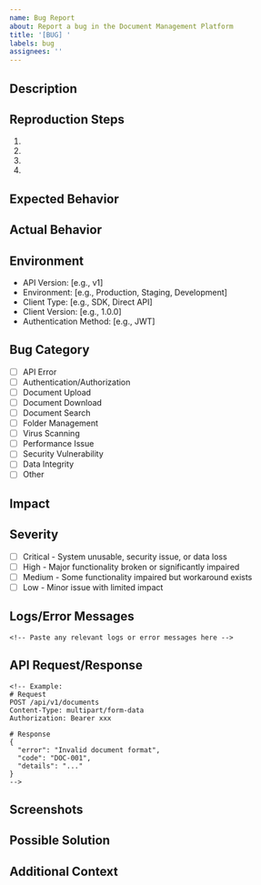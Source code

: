 ```yaml
---
name: Bug Report
about: Report a bug in the Document Management Platform
title: '[BUG] '
labels: bug
assignees: ''
---
```


## Description

<!-- A clear and concise description of what the bug is. -->

## Reproduction Steps

<!-- Steps to reproduce the behavior -->
1. 
2. 
3. 
4. 

## Expected Behavior

<!-- A clear and concise description of what you expected to happen. -->

## Actual Behavior

<!-- A clear and concise description of what actually happened. -->

## Environment

<!-- Please complete the following information -->
- API Version: [e.g., v1]
- Environment: [e.g., Production, Staging, Development]
- Client Type: [e.g., SDK, Direct API]
- Client Version: [e.g., 1.0.0]
- Authentication Method: [e.g., JWT]

## Bug Category

<!-- Please select the category that best describes this bug -->

- [ ] API Error
- [ ] Authentication/Authorization
- [ ] Document Upload
- [ ] Document Download
- [ ] Document Search
- [ ] Folder Management
- [ ] Virus Scanning
- [ ] Performance Issue
- [ ] Security Vulnerability
- [ ] Data Integrity
- [ ] Other

## Impact

<!-- Describe how this bug impacts your operations or business processes. -->

## Severity

<!-- Please select the severity that best describes this bug -->

- [ ] Critical - System unusable, security issue, or data loss
- [ ] High - Major functionality broken or significantly impaired
- [ ] Medium - Some functionality impaired but workaround exists
- [ ] Low - Minor issue with limited impact

## Logs/Error Messages

<!-- If applicable, add logs or error messages to help explain your problem. -->

```
<!-- Paste any relevant logs or error messages here -->
```

## API Request/Response

<!-- If applicable, provide the API request and response showing the issue -->

```
<!-- Example:
# Request
POST /api/v1/documents
Content-Type: multipart/form-data
Authorization: Bearer xxx

# Response
{
  "error": "Invalid document format",
  "code": "DOC-001",
  "details": "..."
}
-->
```

## Screenshots

<!-- If applicable, add screenshots to help explain your problem. -->

## Possible Solution

<!-- If you have suggestions on how to fix the bug or a workaround, please describe them here. -->

## Additional Context

<!-- Add any other context about the problem here. -->
